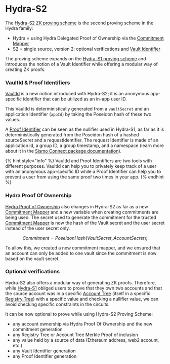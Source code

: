 # Hydra-S2

The [Hydra-S2 ZK proving scheme](https://github.com/sismo-core/hydra-s2-zkps) is the second proving scheme in the Hydra family:

* Hydra = using Hydra Delegated Proof of Ownership via the [Commitment Mapper](../commitment-mapper.md)
* S2 = single source, version 2: optional verifications and [Vault Identifier](../../../build-with-sismo-connect/technical-documentation/vault-and-proof-identifiers.md)

The proving scheme expands on the [Hydra-S1 proving scheme](hydra-s1.md) and introduces the notion of a Vault Identifier while offering a modular way of creating ZK proofs.

### VaultId & Proof Identifiers

[VaultId](../../../build-with-sismo-connect/technical-documentation/vault-and-proof-identifiers.md) is a new notion introduced with Hydra-S2; it is an anonymous app-specific identifier that can be utilized as an in-app user ID.

This VaultId is deterministically generated from a `vaultSecret` and an application Identifier (`appId`) by taking the Poseidon hash of these two values.

A [Proof Identifier](../../../build-with-sismo-connect/technical-documentation/vault-and-proof-identifiers.md) can be seen as the nullifier used in Hydra-S1, as far as it is deterministically generated from the Poseidon hash of a hashed sourceSecret and a requestIdentifier. The request Identifier is made of an application id, a group ID, a group timestamp, and a namespace (learn more about it in the [Sismo Connect package documentation](../../../build-with-sismo-connect/technical-documentation/)).

{% hint style="info" %}
VaultId and Proof Identifiers are two tools with different purposes. VaultId can help you to privately keep track of a user with an anonymous app-specific ID while a Proof Identifier can help you to prevent a user from using the same proof two times in your app.
{% endhint %}

### Hydra Proof Of Ownership

[Hydra Proof of Ownership](./) also changes in Hydra-S2 as far as a new [Commitment Mapper](../commitment-mapper.md) and a new variable when creating commitments are being used. The secret used to generate the commitment for the trusted [Commitment Mapper](../commitment-mapper.md) is now the hash of the Vault secret and the user secret instead of the user secret only.

$$
Commitment = PoseidonHash(VaultSecret, AccountSecret);
$$

To allow this, we created a new commitment mapper, and we ensured that an account can only be added to one vault since the commitment is now based on the vault secret.

### Optional verifications

Hydra-S2 also offers a modular way of generating ZK proofs. Therefore, while [Hydra-S1](hydra-s1.md) obliged users to prove that they own two accounts and that the source account was in a specific [Account Tree](../accounts-registry-tree.md) (itself in a specific [Registry Tree](../accounts-registry-tree.md)) with a specific value and checking a nullifier value, we can avoid checking specific constraints in the circuits.

It can be now optional to prove while using Hydra-S2 Proving Scheme:

* any account ownership via Hydra Proof Of Ownership and the new commitment generation
* any Registry Tree or Account Tree Merkle Proof of inclusion
* any value held by a source of data (Ethereum address, web2 account, etc.)
* any Vault Identifier generation
* any Proof Identifier generation
